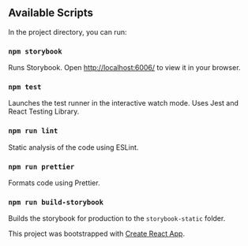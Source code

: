
## Available Scripts

In the project directory, you can run:

### `npm storybook`

Runs Storybook.
Open [http://localhost:6006/](http://localhost:6006/) to view it in your browser.

### `npm test`

Launches the test runner in the interactive watch mode.
Uses Jest and React Testing Library.

### `npm run lint`

Static analysis of the code using ESLint.

### `npm run prettier`

Formats code using Prettier.

### `npm run build-storybook`

Builds the storybook for production to the `storybook-static` folder.


This project was bootstrapped with [Create React App](https://github.com/facebook/create-react-app).